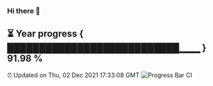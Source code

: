 ### Hi there 👋
⏳ Year progress { ███████████████████████████▁▁▁ } 91.98 %
---
⏰ Updated on Thu, 02 Dec 2021 17:33:08 GMT
![Progress Bar CI](https://github.com/liununu/liununu/workflows/Progress%20Bar%20CI/badge.svg)
